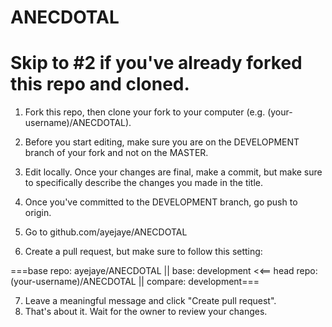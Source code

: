 # ANECDOTAL

# Skip to #2 if you've already forked this repo and cloned.
  
  1. Fork this repo, then clone your fork to your computer (e.g. (your-username)/ANECDOTAL).
  2. Before you start editing, make sure you are on the DEVELOPMENT branch of your fork and not on the MASTER.
  3. Edit locally. Once your changes are final, make a commit, but make sure to specifically describe the changes you made in the title.
  4. Once you've committed to the DEVELOPMENT branch, go push to origin. 
  
  5. Go to github.com/ayejaye/ANECDOTAL
  6. Create a pull request, but make sure to follow this setting:
  
  ===base repo: ayejaye/ANECDOTAL  ||  base: development  <<==  head repo: (your-username)/ANECDOTAL || compare: development===
  
  7. Leave a meaningful message and click "Create pull request".
  8. That's about it. Wait for the owner to review your changes.
